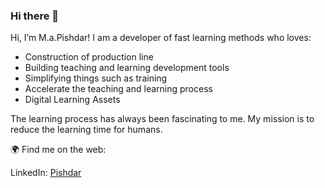 ### Hi there 👋

Hi, I’m M.a.Pishdar! I am a developer of fast learning methods who loves:

<ul>
<li>Construction of production line</li>
<li>Building teaching and learning development tools</li>
<li>Simplifying things such as training</li>
<li>Accelerate the teaching and learning process</li>
<li>Digital Learning Assets</li>
</ul>


The learning process has always been fascinating to me. My mission is to reduce the learning time for humans.

🌍 Find me on the web:
    <p>LinkedIn: <a href="https://www.linkedin.com/in/mohammad-amin-pishdar/" title="Title">Pishdar</a></p>
    
    
<!--
**mohammad-amin-pishdar/mohammad-amin-pishdar** is a ✨ _special_ ✨ repository because its `README.md` (this file) appears on your GitHub profile.
-->
